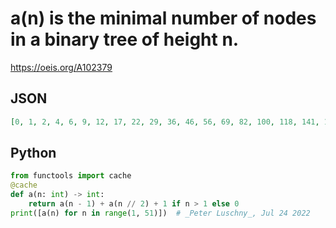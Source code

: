 # a\(n\) is the minimal number of nodes in a binary tree of height n\.
https://oeis.org/A102379
## JSON
```JSON
[0, 1, 2, 4, 6, 9, 12, 17, 22, 29, 36, 46, 56, 69, 82, 100, 118, 141, 164, 194, 224, 261, 298, 345, 392, 449, 506, 576, 646, 729, 812, 913, 1014, 1133, 1252, 1394, 1536, 1701, 1866, 2061, 2256, 2481, 2706, 2968, 3230, 3529, 3828, 4174, 4520, 4913]
```
## Python
```Python
from functools import cache
@cache
def a(n: int) -> int:
    return a(n - 1) + a(n // 2) + 1 if n > 1 else 0
print([a(n) for n in range(1, 51)])  # _Peter Luschny_, Jul 24 2022
```
